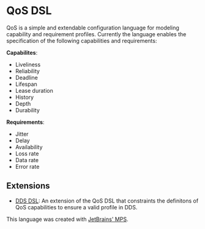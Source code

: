# QoS DSL

QoS is a simple and extendable configuration language for modeling capability and requirement profiles. Currently the language enables the specification of the following capabilities and requirements: 

__Capabilites__:
* Liveliness
* Reliability
* Deadline
* Lifespan
* Lease duration
* History
* Depth
* Durability

__Requirements__: 
* Jitter
* Delay
* Availability
* Loss rate
* Data rate
* Error rate

## Extensions
* [DDS DSL](https://github.com/samuelpg/dds-dsl): An extension of the QoS DSL that constraints the definitons of QoS capabilities to ensure a valid profile in DDS.

This language was created with [JetBrains' MPS](https://www.jetbrains.com/mps/). 